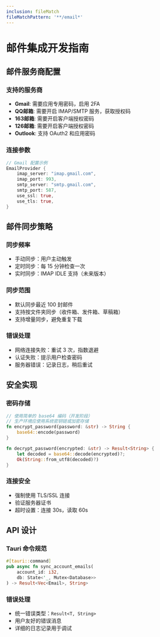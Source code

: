 ```yaml
---
inclusion: fileMatch
fileMatchPattern: '**/email*'
---
```


# 邮件集成开发指南

## 邮件服务商配置

### 支持的服务商
- **Gmail**: 需要应用专用密码，启用 2FA
- **QQ邮箱**: 需要开启 IMAP/SMTP 服务，获取授权码
- **163邮箱**: 需要开启客户端授权密码
- **126邮箱**: 需要开启客户端授权密码
- **Outlook**: 支持 OAuth2 和应用密码

### 连接参数
```rust
// Gmail 配置示例
EmailProvider {
    imap_server: "imap.gmail.com",
    imap_port: 993,
    smtp_server: "smtp.gmail.com", 
    smtp_port: 587,
    use_ssl: true,
    use_tls: true,
}
```

## 邮件同步策略

### 同步频率
- 手动同步：用户主动触发
- 定时同步：每 15 分钟检查一次
- 实时同步：IMAP IDLE 支持（未来版本）

### 同步范围
- 默认同步最近 100 封邮件
- 支持按文件夹同步（收件箱、发件箱、草稿箱）
- 支持增量同步，避免重复下载

### 错误处理
- 网络连接失败：重试 3 次，指数退避
- 认证失败：提示用户检查密码
- 服务器错误：记录日志，稍后重试

## 安全实现

### 密码存储
```rust
// 使用简单的 base64 编码（开发阶段）
// 生产环境应使用系统密钥链或加密存储
fn encrypt_password(password: &str) -> String {
    base64::encode(password)
}

fn decrypt_password(encrypted: &str) -> Result<String> {
    let decoded = base64::decode(encrypted)?;
    Ok(String::from_utf8(decoded)?)
}
```

### 连接安全
- 强制使用 TLS/SSL 连接
- 验证服务器证书
- 超时设置：连接 30s，读取 60s

## API 设计

### Tauri 命令规范
```rust
#[tauri::command]
pub async fn sync_account_emails(
    account_id: i32,
    db: State<'_, Mutex<Database>>
) -> Result<Vec<Email>, String>
```

### 错误处理
- 统一错误类型：`Result<T, String>`
- 用户友好的错误消息
- 详细的日志记录用于调试